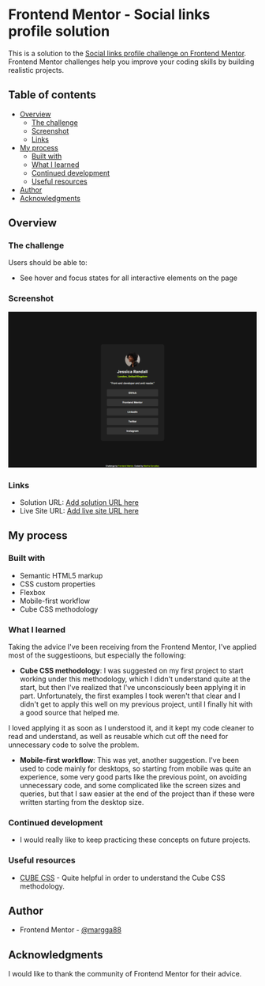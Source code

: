 # Frontend Mentor - Social links profile solution

This is a solution to the [Social links profile challenge on Frontend Mentor](https://www.frontendmentor.io/challenges/social-links-profile-UG32l9m6dQ). Frontend Mentor challenges help you improve your coding skills by building realistic projects. 

## Table of contents

- [Overview](#overview)
  - [The challenge](#the-challenge)
  - [Screenshot](#screenshot)
  - [Links](#links)
- [My process](#my-process)
  - [Built with](#built-with)
  - [What I learned](#what-i-learned)
  - [Continued development](#continued-development)
  - [Useful resources](#useful-resources)
- [Author](#author)
- [Acknowledgments](#acknowledgments)


## Overview

### The challenge

Users should be able to:

- See hover and focus states for all interactive elements on the page

### Screenshot

![](./screenshot.png)


### Links

- Solution URL: [Add solution URL here](https://your-solution-url.com)
- Live Site URL: [Add live site URL here](https://your-live-site-url.com)

## My process

### Built with

- Semantic HTML5 markup
- CSS custom properties
- Flexbox
- Mobile-first workflow
- Cube CSS methodology


### What I learned

Taking the advice I've been receiving from the Frontend Mentor, I've applied most of the suggestioons, but especially the following:

- **Cube CSS methodology**: I was suggested on my first project to start working under this methodology, which I didn't understand quite at the start, but then I've realized that I've unconsciously been applying it in part. Unfortunately, the first examples I took weren't that clear and I didn't get to apply this well on my previous project, until I finally hit with a good source that helped me.

I loved applying it as soon as I understood it, and it kept my code cleaner to read and understand, as well as reusable which cut off the need for unnecessary code to solve the problem.

- **Mobile-first workflow**: This was yet, another suggestion. I've been used to code mainly for desktops, so starting from mobile was quite an experience, some very good parts like the previous point, on avoiding unnecessary code, and some complicated like the screen sizes and queries, but that I saw easier at the end of the project than if these were written starting from the desktop size.


### Continued development

- I would really like to keep practicing these concepts on future projects.

### Useful resources

- [CUBE CSS](https://cube.fyi/#what-does-cube-css-stand-for) - Quite helpful in order to understand the Cube CSS methodology.


## Author

- Frontend Mentor - [@margga88](https://www.frontendmentor.io/profile/margga88)


## Acknowledgments

I would like to thank the community of Frontend Mentor for their advice.
